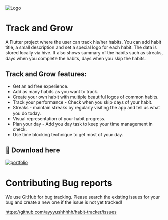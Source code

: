 

![Logo](https://play-lh.googleusercontent.com/wSvp_oDbLO5F7vKCpr4t4WqFyd0CMYzUQ1izTjdnIWI7ILnPP-J_r6HRyTi_HZDlbKE=s120)  

# Track and Grow

A Flutter project where the user can track his/her habits. You can add habit title, a small description and set a special logo for each habit. The data is stored locally via hive. It also shows summary of the habits such as streaks, days when you complete the habits, days when you skip the habits.

## Track and Grow features: 
- Get an ad free experience.
- Add as many habits as you want to track.
- Create your own habit with multiple beautiful logos of common habits. 
- Track your performance - Check when you skip days of your habit.
- Streaks - maintain streaks by regularly visiting the app and tell us what you do today. 
- Visual representation of your habit progress. 
- Plan your day - Add you day task to keep your time management in check. 
- Use time blocking technique to get most of your day. 

    
## 🔗 Download here
[![portfolio](https://encrypted-tbn0.gstatic.com/images?q=tbn:ANd9GcQiA_Qwrl1HTMeTHxV7RdeB-ngP_M4MJRAhnCEip6Ll5gJ550RqW4tNa_ZIoJ24xV49Mw&usqp=CAU)](https://play.google.com/store/apps/details?id=com.scarecrowhouse.activity_tracker)

  # Contributing Bug reports

We use GitHub for bug tracking. Please search the existing issues for your bug and create a new one if the issue is not yet tracked!

https://github.com/ayyyushhhhh/habit-tracker/issues

